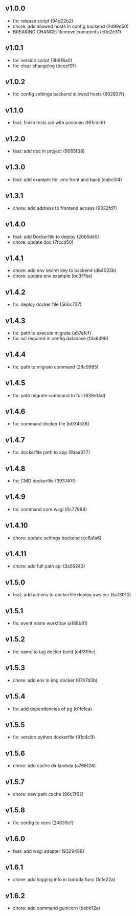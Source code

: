 ## v1.0.0
- fix: release script (94d22b2)
- chore: add allowed hosts in config backend (2d99d50)
- BREAKING CHANGE: Remove comments (c0d2e31)
## v1.0.1
- fix: version script (3b916a0)
- fix: clear changelog (bceef01)
## v1.0.2
- fix: config settings backend allowed hosts (602837f)
## v1.1.0
- feat: finish tests api with postman (f61cdc6)
## v1.2.0
- feat: add doc in project (9065f08)
## v1.3.0
- feat: add example for .env front and back (eabc5f4)
## v1.3.1
- chore: add address to frontend access (9332fd7)
## v1.4.0
- feat: add Dockerfile to deploy (20b5de0)
- chore: update doc (7fccd50)
## v1.4.1
- chore: add env secret key to backend (db4025b)
- chore: update env example (bc3f7be)
## v1.4.2
- fix: deploy docker file (566c737)
## v1.4.3
- fix: path to execute migrate (a57e1cf)
- fix: ssl required in config database (f3a6399)
## v1.4.4
- fix: path to migrate command (28c9985)
## v1.4.5
- fix: path migrate command to full (638e14d)
## v1.4.6
- fix: command docker file (b034538)
## v1.4.7
- fix: dockerfile path to app (9aea377)
## v1.4.8
- fix: CMD dockerfile (393747f)
## v1.4.9
- fix: command core.wsgi (0c77994)
## v1.4.10
- chore: update settings backend (cc6a1a6)
## v1.4.11
- chore: add full path api (3a56243)
## v1.5.0
- feat: add actions to dockerfile deploy aws ecr (5af3010)
## v1.5.1
- fix: event name workflow (a188b81)
## v1.5.2
- fix: name to tag docker build (c4f895e)
## v1.5.3
- chore: add env in img docker (0747d3b)
## v1.5.4
- fix: add dependencies of pg (d1fcfea)
## v1.5.5
- fix: version python dockerfile (91c4c1f)
## v1.5.6
- chore: add cache dir lambda (a768124)
## v1.5.7
- chore: new path cache (96c7f62)
## v1.5.8
- fix: config to venv (24839cf)
## v1.6.0
- feat: add wsgi adapter (9329488)
## v1.6.1
- chore: add logging info in lambda func (1cfe22a)
## v1.6.2
- chore: add command gunicorn (bebb12e)